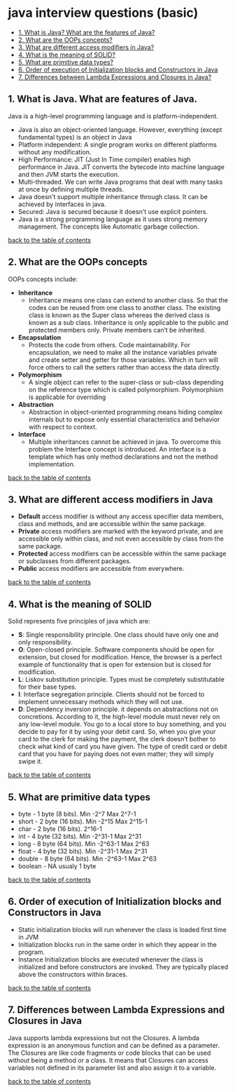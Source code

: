 # java interview questions (basic)

+ [1. What is Java? What are the features of Java?](#1-what-is-java-what-are-features-of-java)
+ [2. What are the OOPs concepts?](#2-what-are-the-oops-concepts)
+ [3. What are different access modifiers in Java?](#3-what-are-different-access-modifiers-in-java)
+ [4. What is the meaning of SOLID?](#4-what-is-the-meaning-of-solid)
+ [5. What are primitive data types?](#5-what-are-primitive-data-types)
+ [6. Order of execution of Initialization blocks and Constructors in Java](#6-order-of-execution-of-initialization-blocks-and-constructors-in-java)
+ [7. Differences between Lambda Expressions and Closures in Java?](#7-differences-between-lambda-expressions-and-closures-in-java)

## 1. What is Java. What are features of Java.
Java is a high-level programming language and is platform-independent.
+ Java is also an object-oriented language. However, everything (except fundamental types) is an object in Java
+ Platform independent: A single program works on different platforms without any modification.
+ High Performance: JIT (Just In Time compiler) enables high performance in Java. 
JIT converts the bytecode into machine language and then JVM starts the execution.
+ Multi-threaded. We can write Java programs that deal with many tasks at once by defining multiple threads.
+ Java doesn't support multiple inheritance through class. It can be achieved by interfaces in java.
+ Secured: Java is secured because it doesn't use explicit pointers.
+ Java is a strong programming language as it uses strong memory management. The concepts like Automatic garbage collection.

[back to the table of contents](#java-interview-questions-basic)

## 2. What are the OOPs concepts
OOPs concepts include:
+ **Inheritance** 
    + Inheritance means one class can extend to another class. 
    So that the codes can be reused from one class to another class. 
    The existing class is known as the Super class whereas the derived class is known as a sub class.
    Inheritance is only applicable to the public and protected members only. Private members can’t be inherited.
+ **Encapsulation**
    + Protects the code from others.
      Code maintainability.
      For encapsulation, we need to make all the instance variables private and create setter and getter for those variables. 
      Which in turn will force others to call the setters rather than access the data directly.
+ **Polymorphism**
    + A single object can refer to the super-class or sub-class depending on the reference type which is called polymorphism.
    Polymorphism is applicable for overriding
+ **Abstraction**
    + Abstraction in object-oriented programming means hiding complex internals but to expose only 
    essential characteristics and behavior with respect to context.
+ **Interface**
    + Multiple inheritances cannot be achieved in java. To overcome this problem the Interface concept is introduced.
   An interface is a template which has only method declarations and not the method implementation.
   
[back to the table of contents](#java-interview-questions-basic)
   
## 3. What are different access modifiers in Java
+ **Default** access modifier is without any access specifier data members, class and methods, and are accessible within the same package.
+ **Private** access modifiers are marked with the keyword private, and are accessible only within class, and not even accessible by class from the same package.
+ **Protected** access modifiers can be accessible within the same package or subclasses from different packages.
+ **Public** access modifiers are accessible from everywhere.

[back to the table of contents](#java-interview-questions-basic)

## 4. What is the meaning of SOLID
Solid represents five principles of java which are:

+ **S**: Single responsibility principle. One class should have only one and only responsibility.
+ **O**: Open-closed principle. Software components should be open for extension, but closed for modification. 
Hence, the browser is a perfect example of functionality that is open for extension but is closed for modification.
+ **L**: Liskov substitution principle. Types must be completely substitutable for their base types.
+ **I**: Interface segregation principle. 
Clients should not be forced to implement unnecessary methods which they will not use.
+ **D**: Dependency inversion principle. it depends on abstractions not on concretions. 
According to it, the high-level module must never rely on any low-level module.
You go to a local store to buy something, and you decide to pay for it by using your debit card. 
So, when you give your card to the clerk for making the payment, 
the clerk doesn’t bother to check what kind of card you have given.
The type of credit card or debit card that you have for paying does not even matter; they will simply swipe it.

[back to the table of contents](#java-interview-questions-basic)

## 5. What are primitive data types

+ byte - 1 byte (8 bits). Min -2^7 Max 2^7-1
+ short - 2 byte (16 bits). Min -2^15 Max 2^15-1
+ char - 2 byte (16 bits). 2^16-1
+ int - 4 byte (32 bits). Min -2^31-1 Max 2^31
+ long - 8 byte (64 bits). Min -2^63-1 Max 2^63
+ float - 4 byte (32 bits). Min -2^31-1 Max 2^31
+ double - 8 byte (64 bits). Min -2^63-1 Max 2^63
+ boolean - NA usualy 1 byte

[back to the table of contents](#java-interview-questions-basic)

## 6. Order of execution of Initialization blocks and Constructors in Java

+ Static initialization blocks will run whenever the class is loaded first time in JVM
+ Initialization blocks run in the same order in which they appear in the program.
+ Instance Initialization blocks are executed whenever the class is initialized and before constructors are invoked. 
They are typically placed above the constructors within braces.

[back to the table of contents](#java-interview-questions-basic)

## 7. Differences between Lambda Expressions and Closures in Java
Java supports lambda expressions but not the Closures. 
A lambda expression is an anonymous function and can be defined as a parameter. 
The Closures are like code fragments or code blocks that can be used without being a method or a class. 
It means that Closures can access variables not defined in its parameter list and also assign it to a variable.

[back to the table of contents](#java-interview-questions-basic)

